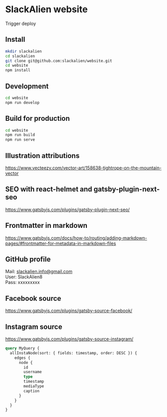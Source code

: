 # SlackAlien website

Trigger deploy

## Install

```sh
mkdir slackalien
cd slackalien
git clone git@github.com:slackalien/website.git
cd website
npm install
```

## Development

```sh
cd website
npm run develop
```

## Build for production

```sh
cd website
npm run build
npm run serve
```

## Illustration attributions

https://www.vecteezy.com/vector-art/158638-tightrope-on-the-mountain-vector

## SEO with react-helmet and gatsby-plugin-next-seo

https://www.gatsbyjs.com/plugins/gatsby-plugin-next-seo/

## Frontmatter in markdown

https://www.gatsbyjs.com/docs/how-to/routing/adding-markdown-pages/#frontmatter-for-metadata-in-markdown-files

## GitHub profile

Mail: slackalien.info@gmail.com  
User: SlackAlien8  
Pass: xxxxxxxxx

## Facebook source

https://www.gatsbyjs.com/plugins/gatsby-source-facebook/

## Instagram source

https://www.gatsbyjs.com/plugins/gatsby-source-instagram/

```graphql
query MyQuery {
  allInstaNode(sort: { fields: timestamp, order: DESC }) {
    edges {
      node {
        id
        username
        type
        timestamp
        mediaType
        caption
      }
    }
  }
}
```
